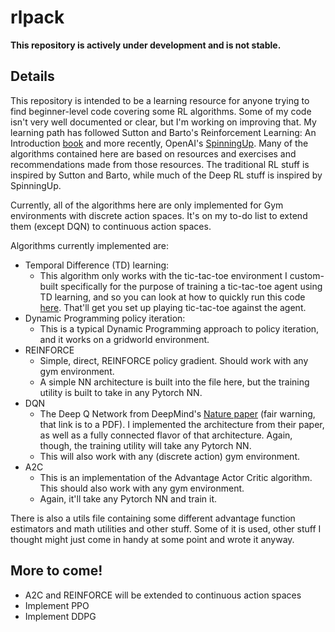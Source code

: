 # rlpack

**This repository is actively under development and is not stable.**

## Details

This repository is intended to be a learning resource for anyone trying to find beginner-level code covering some RL algorithms. Some of my code isn't very well documented or clear, but I'm working on improving that. My learning path has followed Sutton and Barto's Reinforcement Learning: An Introduction [book](http://incompleteideas.net/book/the-book.html) and more recently, OpenAI's [SpinningUp](https://spinningup.openai.com/en/latest/). Many of the algorithms contained here are based on resources and exercises and recommendations made from those resources. The traditional RL stuff is inspired by Sutton and Barto, while much of the Deep RL stuff is inspired by SpinningUp.


Currently, all of the algorithms here are only implemented for Gym environments with discrete action spaces. It's on my to-do list to extend them (except DQN) to continuous action spaces.

Algorithms currently implemented are:
- Temporal Difference (TD) learning:
	- This algorithm only works with the tic-tac-toe environment I custom-built specifically for the purpose of training a tic-tac-toe agent using TD learning, and so you can look at how to quickly run this code [here](https://jfpettit.github.io/TicTacToeInterface/). That'll get you set up playing tic-tac-toe against the agent. 
- Dynamic Programming policy iteration:
	- This is a typical Dynamic Programming approach to policy iteration, and it works on a gridworld environment.
- REINFORCE
	- Simple, direct, REINFORCE policy gradient. Should work with any gym environment.
	- A simple NN architecture is built into the file here, but the training utility is built to take in any Pytorch NN.
- DQN
	- The Deep Q Network from DeepMind's [Nature paper](https://storage.googleapis.com/deepmind-media/dqn/DQNNaturePaper.pdf) (fair warning, that link is to a PDF). I implemented the architecture from their paper, as well as a fully connected flavor of that architecture. Again, though, the training utility will take any Pytorch NN.
	- This will also work with any (discrete action) gym environment. 
- A2C
	- This is an implementation of the Advantage Actor Critic algorithm. This should also work with any gym environment.
	- Again, it'll take any Pytorch NN and train it. 

There is also a utils file containing some different advantage function estimators and math utilities and other stuff. Some of it is used, other stuff I thought might just come in handy at some point and wrote it anyway.


## More to come!
- A2C and REINFORCE will be extended to continuous action spaces
- Implement PPO
- Implement DDPG
